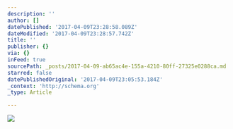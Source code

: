 ```yaml
---
description: ''
author: []
datePublished: '2017-04-09T23:28:58.089Z'
dateModified: '2017-04-09T23:28:57.742Z'
title: ''
publisher: {}
via: {}
inFeed: true
sourcePath: _posts/2017-04-09-ab65ac4e-155a-4210-80ff-27325e0288ca.md
starred: false
datePublishedOriginal: '2017-04-09T23:05:53.184Z'
_context: 'http://schema.org'
_type: Article

---
```

![](https://the-grid-user-content.s3-us-west-2.amazonaws.com/31dd3ac0-01c0-4a85-8d36-d801af411e6a.jpg)